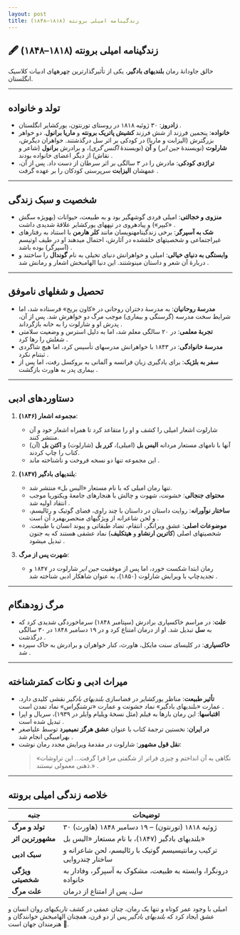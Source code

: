 ```yaml
---
layout: post
title: زندگینامه امیلی برونته (۱۸۱۸–۱۸۴۸)
---
```


## 🖋️ زندگینامه امیلی برونته (۱۸۱۸–۱۸۴۸)  
خالق جاودانهٔ رمان **بلندیهای بادگیر**، یکی از تأثیرگذارترین چهرههای ادبیات کلاسیک انگلستان.

---

## **تولد و خانواده**  
- **زادروز**: ۳۰ ژوئیه ۱۸۱۸ در روستای تورنتون، یورکشایر انگلستان .  
- **خانواده**: پنجمین فرزند از شش فرزند **کشیش پاتریک برونته** و **ماریا برانول**. دو خواهر بزرگترش (الیزابت و ماریا) در کودکی بر اثر سل درگذشتند. خواهران دیگرش، **شارلوت** (نویسندهٔ *جین ایر*) و **آن** (نویسندهٔ *اگنس گری*)، و برادرش **برانول** (شاعر و نقاش) از دیگر اعضای خانواده بودند .  
- **تراژدی کودکی**: مادرش را در ۳ سالگی بر اثر سرطان از دست داد. پس از آن، عمهشان **الیزابت** سرپرستی کودکان را بر عهده گرفت .

---

## **شخصیت و سبک زندگی**  
- **منزوی و خجالتی**: امیلی فردی گوشهگیر بود و به طبیعت، حیوانات (بهویژه سگش «کیپر») و پیادهروی در تپههای یورکشایر علاقهٔ شدیدی داشت .  
- **شک به آسپرگر**: برخی زندگینامهنویسان مانند **کلر هارمن** با استناد به رفتارهای غیراجتماعی و شخصیتهای خلقشده در آثارش، احتمال میدهند او در طیف اوتیسم (آسپرگر) بوده باشد .  
- **وابستگی به دنیای خیالی**: امیلی و خواهرانش دنیای تخیلی به نام **گوندال** را ساختند و دربارهٔ آن شعر و داستان مینوشتند. این دنیا الهامبخش اشعار و رمانش شد .

---

## **تحصیل و شغلهای ناموفق**  
- **مدرسهٔ روحانیان**: به مدرسهٔ دختران روحانی در «کاون بریج» فرستاده شد، اما شرایط سخت مدرسه (گرسنگی و بیماری) موجب مرگ دو خواهرش شد. پس از آن، پدرش او و شارلوت را به خانه بازگرداند .  
- **تجربهٔ معلمی**: در ۲۰ سالگی معلم شد، اما به دلیل استرس و وضعیت سلامتی شغلش را رها کرد .  
- **مدرسهٔ خانوادگی**: در ۱۸۴۳ با خواهرانش مدرسهای تأسیس کرد، اما هیچ شاگردی ثبتنام نکرد .  
- **سفر به بلژیک**: برای یادگیری زبان فرانسه و آلمانی به بروکسل رفت، اما پس از بیماری پدر به هاورث بازگشت .

---

## **دستاوردهای ادبی**  
1. **مجموعه اشعار (۱۸۴۶)**:  
   - شارلوت اشعار امیلی را کشف و او را متقاعد کرد تا همراه اشعار خود و آن منتشر کنند.  
   - آنها با نامهای مستعار مردانه **الیس بل** (امیلی)، **کرر بل** (شارلوت) و **اکتن بل** (آن) کتاب را چاپ کردند.  
   - این مجموعه تنها دو نسخه فروخت و ناشناخته ماند .  

2. **بلندیهای بادگیر (۱۸۴۷)**:  
   - تنها رمان امیلی که با نام مستعار «الیس بل» منتشر شد.  
   - **محتوای جنجالی**: خشونت، شهوت و چالش با هنجارهای جامعهٔ ویکتوریا موجب انتقاد اولیه شد .  
   - **ساختار نوآورانه**: روایت داستان در داستان با چند راوی، فضای گوتیک و رئالیسم، و لحن شاعرانه از ویژگیهای منحصربهفرد آن است .  
   - **موضوعات اصلی**: عشق ویرانگر، انتقام، تضاد طبقاتی و پیوند انسان با طبیعت. شخصیتهای اصلی (**کاترین ارنشاو** و **هیتکلیف**) نماد عشقی هستند که به جنون تبدیل میشود .  

3. **شهرت پس از مرگ**:  
   - رمان ابتدا شکست خورد، اما پس از موفقیت *جین ایر* شارلوت در ۱۸۴۷ و تجدیدچاپ با ویرایش شارلوت (۱۸۵۰)، به عنوان شاهکار ادبی شناخته شد .

---

## **مرگ زودهنگام**  
- **علت**: در مراسم خاکسپاری برادرش (سپتامبر ۱۸۴۸) سرماخوردگی شدیدی کرد که به **سل** تبدیل شد. او از درمان امتناع کرد و در ۱۹ دسامبر ۱۸۴۸ در ۳۰ سالگی درگذشت .  
- **خاکسپاری**: در کلیسای سنت مایکل، هاورث، کنار خواهران و برادرش به خاک سپرده شد .

---

## **میراث ادبی و نکات کمترشناخته**  
- **تأثیر طبیعت**: مناظر یورکشایر در فضاسازی *بلندیهای بادگیر* نقشی کلیدی دارد. عمارت «بلندیهای بادگیر» نماد خشونت و عمارت «ترشنگِراس» نماد تمدن است .  
- **اقتباسها**: این رمان بارها به فیلم (مثل نسخهٔ ویلیام وایلر در ۱۹۳۹)، سریال و اپرا تبدیل شده است .  
- **در ایران**: نخستین ترجمهٔ کتاب با عنوان **عشق هرگز نمیمیرد** توسط علیاصغر بهرامبیگی انجام شد .  
- **نقل قول مشهور**: شارلوت در مقدمهٔ ویرایش مجدد رمان نوشت:  
  > «نگاهی به آن انداختم و چیزی فراتر از شگفتی مرا فرا گرفت... این تراوشات ذهنی معمولی نیستند.» .

---

## خلاصه زندگی امیلی برونته  

| **جنبه**         | **توضیحات**                                                                 |
|------------------|-----------------------------------------------------------------------------|
| **تولد و مرگ**   | ۳۰ ژوئیه ۱۸۱۸ (تورنتون) – ۱۹ دسامبر ۱۸۴۸ (هاورث)                            |
| **مشهورترین اثر**| بلندیهای بادگیر (۱۸۴۷)، با نام مستعار «الیس بل»                              |
| **سبک ادبی**     | ترکیب رمانتیسیسم گوتیک با رئالیسم، لحن شاعرانه و ساختار چندروایی           |
| **ویژگی شخصیتی** | درونگرا، وابسته به طبیعت، مشکوک به آسپرگر، وفادار به خانواده               |
| **علت مرگ**      | سل، پس از امتناع از درمان                                                   |

امیلی با وجود عمر کوتاه و تنها یک رمان، چنان عمقی در کشف تاریکیهای روان انسان و عشق ایجاد کرد که *بلندیهای بادگیر* پس از دو قرن، همچنان الهامبخش خوانندگان و هنرمندان جهان است 🌹.
